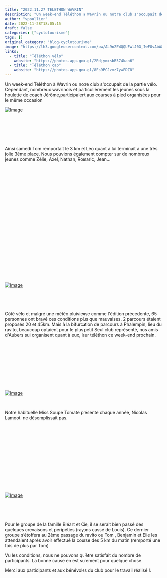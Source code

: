 ```yaml
---
title: "2022.11.27 TELETHON WAVRIN"
description: "Un week-end Téléthon à Wavrin ou notre club s'occupait de la partie vélo. Cependant, nombreux wavrinois et particulièrement les jeunes sous la houlette de coach Jérôme,participaient aux courses à pied organisées pour le même occasion"
author: "vpoullier"
date: 2022-11-28T18:05:15
draft: false
categories: ["cyclotourisme"]
tags: []
original_category: "blog-cyclotourisme"
image: "https://lh3.googleusercontent.com/pw/AL9nZEWQQUFwlJ0G_IwFOvAbA8NJyo9L1JystM95qgZ7ZqdvTpNqwr8NPj3ATZSFQsihReIl-9SGejIGvzJLtdEkDJ67cz_0RR90HLFZxIvHBqrzNxPoa8fdBcWzurHxrqh9bfntd_SfxGPQmU3xwe-zjcoxRg=w1560-h878-no?authuser=0"
links:
  - title: "Téléthon vélo"
    website: "https://photos.app.goo.gl/2PdjymxsbB574kan6"
  - title: "Téléthon cap"
    website: "https://photos.app.goo.gl/8Fs9PCJzxz7ywFDZ8"
---
```


Un week-end Téléthon à Wavrin ou notre club s'occupait de la partie vélo. Cependant, nombreux wavrinois et particulièrement les jeunes sous la houlette de coach Jérôme,participaient aux courses à pied organisées pour le même occasion

<!--more-->

[![Image](https://lh3.googleusercontent.com/pw/AL9nZEVVFx0HfvIZvNm_V5vBrOumYUrFgjdvFi5Mx_uY2WUprYDkHCvUCd_auyhyGzq6U0lPzWfB1PiVvCF47wIPitFJcDTHBh2XiTAaeXBJRtLbRI3ugiVeeUx1gbCQ4k5SHnAkJMl9JkG8lfeYQNLBezIWAA=w750-h937-no?authuser=0)](https://lh3.googleusercontent.com/pw/AL9nZEVVFx0HfvIZvNm_V5vBrOumYUrFgjdvFi5Mx_uY2WUprYDkHCvUCd_auyhyGzq6U0lPzWfB1PiVvCF47wIPitFJcDTHBh2XiTAaeXBJRtLbRI3ugiVeeUx1gbCQ4k5SHnAkJMl9JkG8lfeYQNLBezIWAA=w750-h937-no?authuser=0)

&nbsp;

&nbsp;

&nbsp;

Ainsi samedi Tom remportait le 3 km et Léo quant à lui terminait à une très jolie 3ème place. Nous pouvions également compter sur de nombreux jeunes comme Zélie, Axel, Nathan, Romaric, Jean...

&nbsp;

&nbsp;

&nbsp;

&nbsp;

&nbsp;

&nbsp;

&nbsp;

&nbsp;

&nbsp;

&nbsp;

&nbsp;

&nbsp;

[![Image](https://lh3.googleusercontent.com/pw/AL9nZEV3llRVLGn36gLBGadV9WyhOwOt5HpUGnVlJa4cGOLjcd3bvNKeR7ubAAdmkrsKOixF4sZ-LF0LV2baafPeUqkxRto6VrYih0GbeTb0h6hMpIjvwo3Wl08mvAedDV8QlBxHNlDRI4xVbQL_hUwJKledBQ=w1560-h878-no?authuser=0)](https://lh3.googleusercontent.com/pw/AL9nZEV3llRVLGn36gLBGadV9WyhOwOt5HpUGnVlJa4cGOLjcd3bvNKeR7ubAAdmkrsKOixF4sZ-LF0LV2baafPeUqkxRto6VrYih0GbeTb0h6hMpIjvwo3Wl08mvAedDV8QlBxHNlDRI4xVbQL_hUwJKledBQ=w1560-h878-no?authuser=0)

&nbsp;

&nbsp;

Côté vélo et malgré une météo pluivieuse comme l'édition précédente, 65 personnes ont bravé ces conditions plus que mauvaises. 2 parcours étaient proposés 20 et 45km. Mais à la bifurcation de parcours à Phalempin, lieu du ravito, beaucoup optaient pour le plus petit Seul club représenté, nos amis d'Aubers sui organisent quant à eux, leur téléthon ce week-end prochain.

&nbsp;

&nbsp;

&nbsp;

&nbsp;

&nbsp;

[![Image](https://lh3.googleusercontent.com/pw/AL9nZEXF0o6Kzp45kDW9VJXxnDz_hjXXuZUq4GIONp7drbKIOvy5KF9Jl-fi3u7TMMHJzk2QYg1UJPXkB2-jNcaqA2IJHR9PviIQzqnWhcr_d5uLC8b82W4X5TLi8fBEVnYjoiKJzdyEp0JyCsc8UVcZl26yJQ=w1560-h878-no?authuser=0)](https://lh3.googleusercontent.com/pw/AL9nZEXF0o6Kzp45kDW9VJXxnDz_hjXXuZUq4GIONp7drbKIOvy5KF9Jl-fi3u7TMMHJzk2QYg1UJPXkB2-jNcaqA2IJHR9PviIQzqnWhcr_d5uLC8b82W4X5TLi8fBEVnYjoiKJzdyEp0JyCsc8UVcZl26yJQ=w1560-h878-no?authuser=0)

&nbsp;

Notre habituelle Miss Soupe Tomate présente chaque année, Nicolas Lamoot &nbsp;ne désemplissait pas.

&nbsp;

&nbsp;

&nbsp;

&nbsp;

&nbsp;

&nbsp;

&nbsp;

[![Image](https://lh3.googleusercontent.com/pw/AL9nZEWD8pDoOgcAEV_bIx1utXwx0BbEilQdA3zmqoCt8_tyUjT-wXAvaw9_a4vk0wuXym7yfDOkTK0H4G0a5ro79iuRW0pGj2r-5dmnCPsslgRXF3Hw_AiFHJE7t2vcZjPOKyFiejvKOYqom1V65aD5ggqBSw=w1560-h878-no?authuser=0) ](https://lh3.googleusercontent.com/pw/AL9nZEWD8pDoOgcAEV_bIx1utXwx0BbEilQdA3zmqoCt8_tyUjT-wXAvaw9_a4vk0wuXym7yfDOkTK0H4G0a5ro79iuRW0pGj2r-5dmnCPsslgRXF3Hw_AiFHJE7t2vcZjPOKyFiejvKOYqom1V65aD5ggqBSw=w1560-h878-no?authuser=0)

&nbsp;

&nbsp;

Pour le groupe de la famille Bléart et Cie, il se serait bien passé des quelques crevaisons et péripéties (rayons cassé de Louis). Ce dernier groupe s’étoffera au 2ème passage du ravito ou Tom , Benjamin et Elie les attendaient après avoir effectué la course des 5 km du matin (remporté une fois de plus par Tom)

Vu les conditions, nous ne pouvons qu’être satisfait du nombre de participants. La bonne cause en est surement pour quelque chose.

Merci aux participants et aux bénévoles du club pour le travail réalisé&nbsp;!.